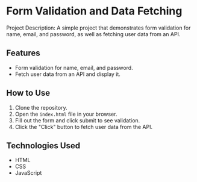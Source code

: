 # Form Validation and Data Fetching

Project Description:
A simple project that demonstrates form validation for name, email, and password, as well as fetching user data from an API.

## Features
- Form validation for name, email, and password.
- Fetch user data from an API and display it.

## How to Use
1. Clone the repository.
2. Open the `index.html` file in your browser.
3. Fill out the form and click submit to see validation.
4. Click the "Click" button to fetch user data from the API.

## Technologies Used
- HTML
- CSS
- JavaScript
